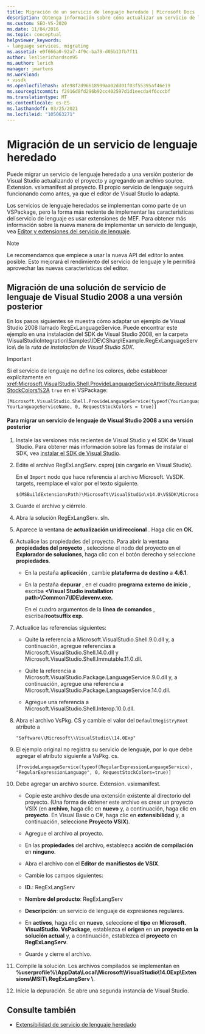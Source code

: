 ```yaml
---
title: Migración de un servicio de lenguaje heredado | Microsoft Docs
description: Obtenga información sobre cómo actualizar un servicio de lenguaje a la versión más reciente de Visual Studio actualizando el proyecto y agregando un archivo source. Extension. vsixmanifest.
ms.custom: SEO-VS-2020
ms.date: 11/04/2016
ms.topic: conceptual
helpviewer_keywords:
- language services, migrating
ms.assetid: e0f666a0-92a7-4f9c-ba79-d05b13fb7f11
author: leslierichardson95
ms.author: lerich
manager: jmartens
ms.workload:
- vssdk
ms.openlocfilehash: afe98f2d96618999aa02dd01f03f55395af46e19
ms.sourcegitcommit: f2916d8fd296b92cc402597d1d1eecda4f6cccbf
ms.translationtype: MT
ms.contentlocale: es-ES
ms.lasthandoff: 03/25/2021
ms.locfileid: "105063271"
---
```

# <a name="migrating-a-legacy-language-service"></a>Migración de un servicio de lenguaje heredado
Puede migrar un servicio de lenguaje heredado a una versión posterior de Visual Studio actualizando el proyecto y agregando un archivo source. Extension. vsixmanifest al proyecto. El propio servicio de lenguaje seguirá funcionando como antes, ya que el editor de Visual Studio lo adapta.

 Los servicios de lenguaje heredados se implementan como parte de un VSPackage, pero la forma más reciente de implementar las características del servicio de lenguaje es usar extensiones de MEF. Para obtener más información sobre la nueva manera de implementar un servicio de lenguaje, vea [Editor y extensiones del servicio de lenguaje](../../extensibility/editor-and-language-service-extensions.md).

> [!NOTE]
> Le recomendamos que empiece a usar la nueva API del editor lo antes posible. Esto mejorará el rendimiento del servicio de lenguaje y le permitirá aprovechar las nuevas características del editor.

## <a name="migrating-a-visual-studio-2008-language-service-solution-to-a-later-version"></a>Migración de una solución de servicio de lenguaje de Visual Studio 2008 a una versión posterior
 En los pasos siguientes se muestra cómo adaptar un ejemplo de Visual Studio 2008 llamado RegExLanguageService. Puede encontrar este ejemplo en una instalación del SDK de Visual Studio 2008, en la carpeta \VisualStudioIntegration\Samples\IDE\CSharp\Example.RegExLanguageService\ de la *ruta de instalación de Visual Studio SDK*.

> [!IMPORTANT]
> Si el servicio de lenguaje no define los colores, debe establecer explícitamente en <xref:Microsoft.VisualStudio.Shell.ProvideLanguageServiceAttribute.RequestStockColors%2A> `true` en el VSPackage:

```
[Microsoft.VisualStudio.Shell.ProvideLanguageService(typeof(YourLanguageService), YourLanguageServiceName, 0, RequestStockColors = true)]
```

#### <a name="to-migrate-a-visual-studio-2008-language-service-to-a-later-version"></a>Para migrar un servicio de lenguaje de Visual Studio 2008 a una versión posterior

1. Instale las versiones más recientes de Visual Studio y el SDK de Visual Studio. Para obtener más información sobre las formas de instalar el SDK, vea [instalar el SDK de Visual Studio](../../extensibility/installing-the-visual-studio-sdk.md).

2. Edite el archivo RegExLangServ. csproj (sin cargarlo en Visual Studio).

     En el `Import` nodo que hace referencia al archivo Microsoft. VsSDK. targets, reemplace el valor por el texto siguiente.

    ```
    $(MSBuildExtensionsPath)\Microsoft\VisualStudio\v14.0\VSSDK\Microsoft.VsSDK.targets
    ```

3. Guarde el archivo y ciérrelo.

4. Abra la solución RegExLangServ. sln.

5. Aparece la ventana de **actualización unidireccional** . Haga clic en **OK**.

6. Actualice las propiedades del proyecto. Para abrir la ventana **propiedades del proyecto** , seleccione el nodo del proyecto en el **Explorador de soluciones**, haga clic con el botón derecho y seleccione **propiedades**.

    - En la pestaña **aplicación** , cambie **plataforma de destino** a **4.6.1**.

    - En la pestaña **depurar** , en el cuadro **programa externo de inicio** , escriba **\<Visual Studio installation path>\Common7\IDE\devenv.exe.**

         En el cuadro argumentos de la **línea de comandos** , escriba/**rootsuffix exp**.

7. Actualice las referencias siguientes:

    - Quite la referencia a Microsoft.VisualStudio.Shell.9.0.dll y, a continuación, agregue referencias a Microsoft.VisualStudio.Shell.14.0.dll y Microsoft.VisualStudio.Shell.Immutable.11.0.dll.

    - Quite la referencia a Microsoft.VisualStudio.Package.LanguageService.9.0.dll y, a continuación, agregue una referencia a Microsoft.VisualStudio.Package.LanguageService.14.0.dll.

    - Agregue una referencia a Microsoft.VisualStudio.Shell.Interop.10.0.dll.

8. Abra el archivo VsPkg. CS y cambie el valor del `DefaultRegistryRoot` atributo a

    ```
    "Software\\Microsoft\\VisualStudio\\14.0Exp"
    ```

9. El ejemplo original no registra su servicio de lenguaje, por lo que debe agregar el atributo siguiente a VsPkg. cs.

    ```
    [ProvideLanguageService(typeof(RegularExpressionLanguageService), "RegularExpressionLanguage", 0, RequestStockColors=true)]
    ```

10. Debe agregar un archivo source. Extension. vsixmanifest.

    - Copie este archivo desde una extensión existente al directorio del proyecto. (Una forma de obtener este archivo es crear un proyecto VSIX (en **archivo**, haga clic en **nuevo** y, a continuación, haga clic en **proyecto**. En Visual Basic o C#, haga clic en **extensibilidad** y, a continuación, seleccione **Proyecto VSIX**).

    - Agregue el archivo al proyecto.

    - En las **propiedades** del archivo, establezca **acción de compilación** en **ninguno**.

    - Abra el archivo con el **Editor de manifiestos de VSIX**.

    - Cambie los campos siguientes:

    - **ID.**: RegExLangServ

    - **Nombre del producto**: RegExLangServ

    - **Descripción**: un servicio de lenguaje de expresiones regulares.

    - En **activos**, haga clic en **nuevo**, seleccione el **tipo** en **Microsoft. VisualStudio. VsPackage**, establezca el **origen** en **un proyecto en la solución actual** y, a continuación, establezca el **proyecto** en **RegExLangServ**.

    - Guarde y cierre el archivo.

11. Compile la solución. Los archivos compilados se implementan en **%userprofile%\AppData\Local\Microsoft\VisualStudio\14.0Exp\Extensions\MSIT\ RegExLangServ \\**.

12. Inicie la depuración. Se abre una segunda instancia de Visual Studio.

## <a name="see-also"></a>Consulte también
- [Extensibilidad de servicio de lenguaje heredado](../../extensibility/internals/legacy-language-service-extensibility.md)
